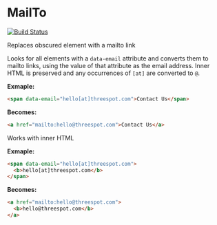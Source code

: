 # MailTo

[![Build Status](https://travis-ci.org/Threespot/mailto.svg?branch=master)](https://travis-ci.org/Threespot/mailto)

Replaces obscured element with a mailto link

Looks for all elements with a `data-email` attribute and converts them to mailto links, using the value of that attribute as the email address. Inner HTML is preserved and any occurrences of `[at]` are converted to `@`.

**Exmaple:**

```html
<span data-email="hello[at]threespot.com">Contact Us</span>
```

**Becomes:**

```html
<a href="mailto:hello@threespot.com">Contact Us</a>
```

Works with inner HTML

**Exmaple:**

```html
<span data-email="hello[at]threespot.com">
  <b>hello[at]threespot.com</b>
</span>
```

**Becomes:**

```html
<a href="mailto:hello@threespot.com">
  <b>hello@threespot.com</b>
</a>
```
